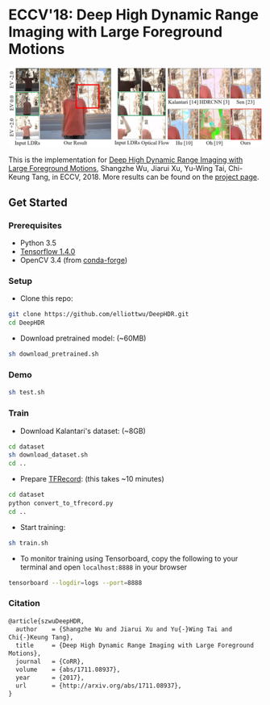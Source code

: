 # ECCV'18: Deep High Dynamic Range Imaging with Large Foreground Motions
<img src="./img/hdr_teaser.jpg" width="800">

This is the implementation for [Deep High Dynamic Range Imaging with Large Foreground Motions](https://arxiv.org/abs/1711.08937), Shangzhe Wu, Jiarui Xu, Yu-Wing Tai, Chi-Keung Tang, in ECCV, 2018. More results can be found on the [project page](https://elliottwu.com/projects/hdr/). 

## Get Started
### Prerequisites
- Python 3.5
- [Tensorflow 1.4.0](https://github.com/tensorflow/tensorflow/tree/r1.4)
- OpenCV 3.4 (from [conda-forge](https://anaconda.org/conda-forge/opencv))

### Setup
- Clone this repo: 
```bash
git clone https://github.com/elliottwu/DeepHDR.git
cd DeepHDR
```

- Download pretrained model: (~60MB)
```bash
sh download_pretrained.sh
```

### Demo
```bash
sh test.sh
```

### Train
- Download Kalantari's dataset: (~8GB)
```bash
cd dataset
sh download_dataset.sh
cd ..
```
- Prepare [TFRecord](https://www.tensorflow.org/guide/datasets#consuming_tfrecord_data): (this takes ~10 minutes)
```bash
cd dataset
python convert_to_tfrecord.py
cd ..
```
- Start training: 
```bash
sh train.sh
```
- To monitor training using Tensorboard, copy the following to your terminal and open `localhost:8888` in your browser
```bash
tensorboard --logdir=logs --port=8888
```

### Citation
```
@article{szwuDeepHDR,
  author    = {Shangzhe Wu and Jiarui Xu and Yu{-}Wing Tai and Chi{-}Keung Tang},
  title     = {Deep High Dynamic Range Imaging with Large Foreground Motions},
  journal   = {CoRR},
  volume    = {abs/1711.08937},
  year      = {2017},
  url       = {http://arxiv.org/abs/1711.08937},
}
```
